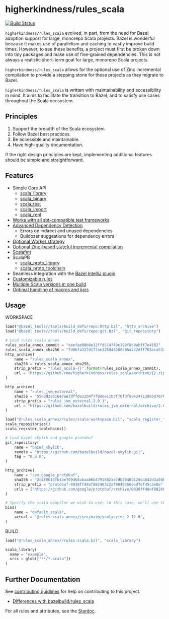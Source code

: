 # higherkindness/rules_scala

[![Build Status](https://api.travis-ci.org/higherkindness/rules_scala.svg?branch=master)](https://travis-ci.org/higherkindness/rules_scala)

`higherkindness/rules_scala` evolved, in part, from the need for Bazel adoption support for large, monorepo Scala projects.
Bazel is wonderful because it makes use of parallelism and caching to vastly improve build times. However, to see these benefits, a project must first be broken down into
tiny packages and make use of fine-grained dependencies. This is not always a realistic short-term goal for large, monorepo Scala projects.

`higherkindness/rules_scala` allows for the optional use of Zinc incremental compilation to provide a stepping stone for these projects as they migrate to Bazel.

`higherkindness/rules_scala` is written with maintainability and accessibility in mind. It aims to facilitate the transition to Bazel, and to satisfy use cases throughout the Scala ecosystem.

## Principles

1. Support the breadth of the Scala ecosystem.
2. Follow Bazel best practices.
3. Be accessible and maintainable.
4. Have high-quality documentation.

If the right design principles are kept, implementing additional features should be simple and straightforward.

## Features

* Simple Core API
  * [scala_library](docs/stardoc/scala.md#scala_library)
  * [scala_binary](docs/stardoc/scala.md#scala_binary)
  * [scala_test](docs/stardoc/scala.md#scala_test)
  * [scala_import](docs/stardoc/scala.md#scala_import)
  * [scala_repl](docs/stardoc/scala.md#scala_repl)
* [Works with all sbt-compatible test frameworks](docs/scala.md#tests)
* [Advanced Dependency Detection](docs/scala.md#strict--unused-deps)
  * Errors on indirect and unused dependencies
  * Buildozer suggestions for dependency errors
* [Optional Worker strategy](docs/scala.md#workers)
* [Optional Zinc-based stateful incremental compilation](docs/stateful.md#stateful-compilation)
* [Scalafmt](docs/scalafmt.md#scalafmt)
* ScalaPB
  * [scala_proto_library](docs/stardoc/scala_proto.md#scala_proto_library)
  * [scala_proto_toolchain](docs/stardoc/scala_proto.md#scala_proto_toolchain)
* Seamless integration with the [Bazel IntelliJ plugin](https://github.com/bazelbuild/intellij)
* [Customizable rules](docs/newdocs/phases.md#customizing-the-core-rules)
* [Multiple Scala versions in one build](docs/newdocs/scala_versions.md#specifying-the-scala-version-to-use)
* [Optimal handling of macros and ijars](docs/newdocs/macros.md#macros-and-ijars)

## Usage

WORKSPACE

```python
load("@bazel_tools//tools/build_defs/repo:http.bzl", "http_archive")
load("@bazel_tools//tools/build_defs/repo:git.bzl", "git_repository")

# Load rules scala annex
rules_scala_annex_commit = "eeefae00b6e12ffd514f49c399f8d0abff7e4182"
rules_scala_annex_sha256 = "7d0bfa327d177ae3258483082b5a2c2dff763aca53a20b07b6b2cc5e866ae9fd"
http_archive(
    name = "rules_scala_annex",
    sha256 = rules_scala_annex_sha256,
    strip_prefix = "rules_scala-{}".format(rules_scala_annex_commit),
    url = "https://github.com/higherkindness/rules_scala/archive/{}.zip".format(rules_scala_annex_commit),
)

http_archive(
    name = "rules_jvm_external",
    sha256 = "55e8d3951647ae3dffde22b4f7f8dee11b3f70f3f89424713debd7076197eaca",
    strip_prefix = "rules_jvm_external-2.0.1",
    url = "https://github.com/bazelbuild/rules_jvm_external/archive/2.0.1.zip",
)

load("@rules_scala_annex//rules/scala:workspace.bzl", "scala_register_toolchains", "scala_repositories")
scala_repositories()
scala_register_toolchains()

# Load bazel skylib and google protobuf
git_repository(
    name = "bazel_skylib",
    remote = "https://github.com/bazelbuild/bazel-skylib.git",
    tag = "0.6.0",
)

http_archive(
    name = "com_google_protobuf",
    sha256 = "2c8f8614fb1be709d68abaab6b4791682aa7db2048012dd4642d3a50b4f67cb3",
    strip_prefix = "protobuf-0038ff49af882463c2af9049356eed7df45c3e8e",
    urls = ["https://github.com/google/protobuf/archive/0038ff49af882463c2af9049356eed7df45c3e8e.zip"],
)

# Specify the scala compiler we wish to use; in this case, we'll use the default one specified in rules_scala_annex
bind(
    name = "default_scala",
    actual = "@rules_scala_annex//src/main/scala:zinc_2_12_8",
)
```

BUILD

```python
load("@rules_scala_annex//rules:scala.bzl", "scala_library")

scala_library(
  name = "example",
  srcs = glob(["**/*.scala"])
)
```

## Further Documentation

See [contributing guidlines](CONTRIBUTING.md) for help on contributing to this project.

* [Differences with bazelbuild/rules_scala](docs/newdocs/diff_rules_scala.md)

For all rules and attributes, see the [Stardoc](docs/stardoc).
